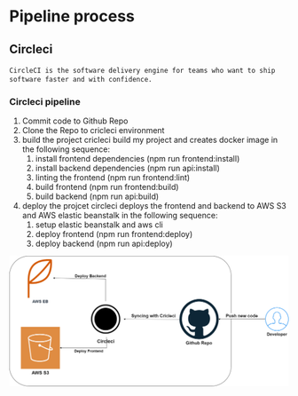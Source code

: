 # Pipeline process

## Circleci
    CircleCI is the software delivery engine for teams who want to ship software faster and with confidence.
### Circleci pipeline
1. Commit code to Github Repo
2. Clone the Repo to cricleci environment
3. build the project
    cricleci build my project and creates docker image in the following sequence:
    1. install frontend dependencies (npm run frontend:install)
    2. install backend dependencies (npm run api:install)
    3. linting the frontend (npm run frontend:lint)
    4. build frontend (npm run frontend:build)
    5. build backend (npm run api:build)
4. deploy the projcet
    circleci deploys the frontend and backend to AWS S3 and AWS elastic beanstalk in the following sequence:
    1. setup elastic beanstalk and aws cli
    2. deploy frontend (npm run frontend:deploy)
    3. deploy backend (npm run api:deploy)

![Circleci pipeline](../digrams/pipeline-process.png)